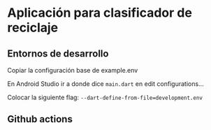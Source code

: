 # Aplicación para clasificador de reciclaje

## Entornos de desarrollo
Copiar la configuración base de example.env

En Android Studio ir a donde dice `main.dart` en edit configurations...

Colocar la siguiente flag:
`--dart-define-from-file=development.env`


## Github actions

